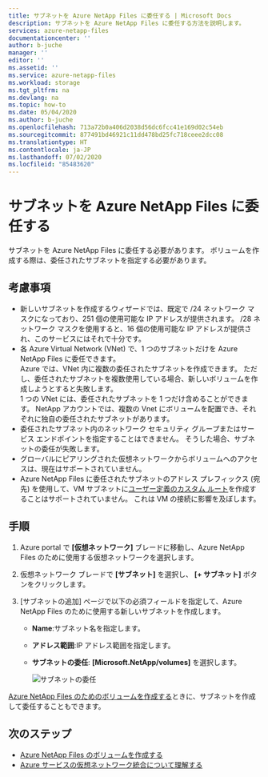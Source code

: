 ```yaml
---
title: サブネットを Azure NetApp Files に委任する | Microsoft Docs
description: サブネットを Azure NetApp Files に委任する方法を説明します。
services: azure-netapp-files
documentationcenter: ''
author: b-juche
manager: ''
editor: ''
ms.assetid: ''
ms.service: azure-netapp-files
ms.workload: storage
ms.tgt_pltfrm: na
ms.devlang: na
ms.topic: how-to
ms.date: 05/04/2020
ms.author: b-juche
ms.openlocfilehash: 713a72b0a406d2038d56dc6fcc41e169d02c54eb
ms.sourcegitcommit: 877491bd46921c11dd478bd25fc718ceee2dcc08
ms.translationtype: HT
ms.contentlocale: ja-JP
ms.lasthandoff: 07/02/2020
ms.locfileid: "85483620"
---
```

# <a name="delegate-a-subnet-to-azure-netapp-files"></a>サブネットを Azure NetApp Files に委任する 

サブネットを Azure NetApp Files に委任する必要があります。   ボリュームを作成する際は、委任されたサブネットを指定する必要があります。

## <a name="considerations"></a>考慮事項
* 新しいサブネットを作成するウィザードでは、既定で /24 ネットワーク マスクになっており、251 個の使用可能な IP アドレスが提供されます。 /28 ネットワーク マスクを使用すると、16 個の使用可能な IP アドレスが提供され、このサービスにはそれで十分です。
* 各 Azure Virtual Network (VNet) で、1 つのサブネットだけを Azure NetApp Files に委任できます。   
   Azure では、VNet 内に複数の委任されたサブネットを作成できます。  ただし、委任されたサブネットを複数使用している場合、新しいボリュームを作成しようとすると失敗します。  
   1 つの VNet には、委任されたサブネットを 1 つだけ含めることができます。 NetApp アカウントでは、複数の Vnet にボリュームを配置でき、それぞれに独自の委任されたサブネットがあります。  
* 委任されたサブネット内のネットワーク セキュリティ グループまたはサービス エンドポイントを指定することはできません。 そうした場合、サブネットの委任が失敗します。
* グローバルにピアリングされた仮想ネットワークからボリュームへのアクセスは、現在はサポートされていません。
* Azure NetApp Files に委任されたサブネットのアドレス プレフィックス (宛先) を使用して、VM サブネットに[ユーザー定義のカスタム ルート](https://docs.microsoft.com/azure/virtual-network/virtual-networks-udr-overview#custom-routes)を作成することはサポートされていません。 これは VM の接続に影響を及ぼします。

## <a name="steps"></a>手順 
1.  Azure portal で **[仮想ネットワーク]** ブレードに移動し、Azure NetApp Files のために使用する仮想ネットワークを選択します。    

1. 仮想ネットワーク ブレードで **[サブネット]** を選択し、 **[+ サブネット]** ボタンをクリックします。 

1. [サブネットの追加] ページで以下の必須フィールドを指定して、Azure NetApp Files のために使用する新しいサブネットを作成します。
    * **Name**:サブネット名を指定します。
    * **アドレス範囲**:IP アドレス範囲を指定します。
    * **サブネットの委任**: **[Microsoft.NetApp/volumes]** を選択します。 

      ![サブネットの委任](../media/azure-netapp-files/azure-netapp-files-subnet-delegation.png)
    
[Azure NetApp Files のためのボリュームを作成する](azure-netapp-files-create-volumes.md)ときに、サブネットを作成して委任することもできます。 

## <a name="next-steps"></a>次のステップ  
* [Azure NetApp Files のボリュームを作成する](azure-netapp-files-create-volumes.md)
* [Azure サービスの仮想ネットワーク統合について理解する](https://docs.microsoft.com/azure/virtual-network/virtual-network-for-azure-services)


